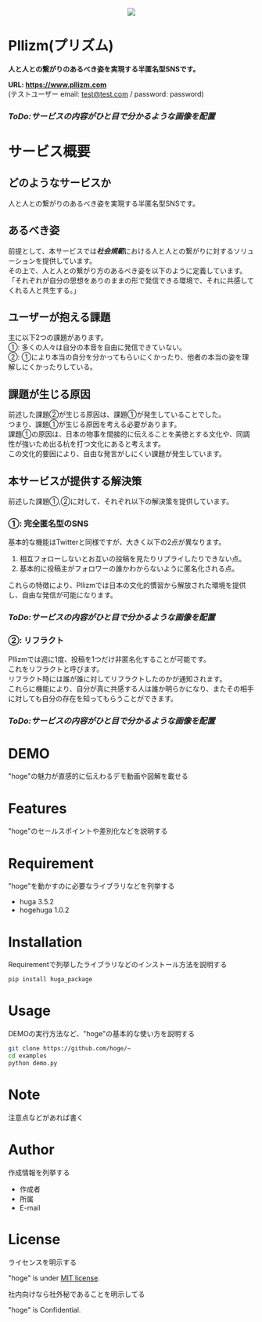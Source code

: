 <p align="center">
  <img src="https://user-images.githubusercontent.com/79041840/143247961-98a92c74-0eb0-4eee-a2bf-558ab563c356.png" />
</p>

# Pllizm(プリズム)
**人と人との繋がりのあるべき姿を実現する半匿名型SNSです。**  

**URL: https://www.pllizm.com**  
(テストユーザー email: test@test.com / password: password)
### ***ToDo:サービスの内容がひと目で分かるような画像を配置***

# サービス概要
## どのようなサービスか
人と人との繋がりのあるべき姿を実現する半匿名型SNSです。　　

## あるべき姿
前提として、本サービスでは***社会規範***における人と人との繋がりに対するソリューションを提供しています。  
その上で、人と人との繋がり方のあるべき姿を以下のように定義しています。  
「それぞれが自分の思想をありのままの形で発信できる環境で、それに共感してくれる人と共生する。」

## ユーザーが抱える課題
主に以下2つの課題があります。  
①: 多くの人々は自分の本音を自由に発信できていない。  
②: ①により本当の自分を分かってもらいにくかったり、他者の本当の姿を理解しにくかったりしている。

## 課題が生じる原因
前述した課題②が生じる原因は、課題①が発生していることでした。  
つまり、課題①が生じる原因を考える必要があります。  
課題①の原因は、日本の物事を間接的に伝えることを美徳とする文化や、同調性が強いため出る杭を打つ文化にあると考えます。  
この文化的要因により、自由な発言がしにくい課題が発生しています。

## 本サービスが提供する解決策
前述した課題①,②に対して、それぞれ以下の解決策を提供しています。  
### ①: 完全匿名型のSNS  
基本的な機能はTwitterと同様ですが、大きく以下の2点が異なります。  
1) 相互フォローしないとお互いの投稿を見たりリプライしたりできない点。  
2) 基本的に投稿主がフォロワーの誰かわからないように匿名化される点。  

これらの特徴により、Pllizmでは日本の文化的慣習から解放された環境を提供し、自由な発信が可能になります。  
### ***ToDo:サービスの内容がひと目で分かるような画像を配置***

### ②: リフラクト  
Pllizmでは週に1度、投稿を1つだけ非匿名化することが可能です。  
これをリフラクトと呼びます。  
リフラクト時には誰が誰に対してリフラクトしたのかが通知されます。  
これらに機能により、自分が真に共感する人は誰か明らかになり、またその相手に対しても自分の存在を知ってもらうことができます。
### ***ToDo:サービスの内容がひと目で分かるような画像を配置***

# DEMO

"hoge"の魅力が直感的に伝えわるデモ動画や図解を載せる

# Features

"hoge"のセールスポイントや差別化などを説明する

# Requirement

"hoge"を動かすのに必要なライブラリなどを列挙する

* huga 3.5.2
* hogehuga 1.0.2

# Installation

Requirementで列挙したライブラリなどのインストール方法を説明する

```bash
pip install huga_package
```

# Usage

DEMOの実行方法など、"hoge"の基本的な使い方を説明する

```bash
git clone https://github.com/hoge/~
cd examples
python demo.py
```

# Note

注意点などがあれば書く

# Author

作成情報を列挙する

* 作成者
* 所属
* E-mail

# License
ライセンスを明示する

"hoge" is under [MIT license](https://en.wikipedia.org/wiki/MIT_License).

社内向けなら社外秘であることを明示してる

"hoge" is Confidential.
